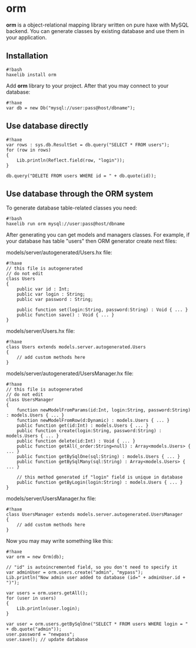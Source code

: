 # orm #

**orm** is a object-relational mapping library written on pure haxe with MySQL backend. You can generate classes by existing database and use them in your application.

## Installation ##

```
#!bash
haxelib install orm
```

Add **orm** library to your project. After that you may connect to your database:
```
#!haxe
var db = new Db("mysql://user:pass@host/dbname");
```

## Use database directly ##

```
#!haxe
var rows : sys.db.ResultSet = db.query("SELECT * FROM users");
for (row in rows)
{
    Lib.println(Reflect.field(row, "login"));
}

db.query("DELETE FROM users WHERE id = " + db.quote(id));
```

## Use database through the ORM system ##

To generate database table-related classes you need:
```
#!bash
haxelib run orm mysql://user:pass@host/dbname
```

After generating you can get models and managers classes. For example, if your database has table "users" then ORM generator create next files:

models/server/autogenerated/Users.hx file:

```
#!haxe
// this file is autogenerated
// do not edit
class Users
{
    public var id : Int;
    public var login : String;
    public var password : String;
 
    public function set(login:String, password:String) : Void { ... }
    public function save() : Void { ... }
}

```
models/server/Users.hx file:

```
#!haxe
class Users extends models.server.autogenerated.Users
{
    // add custom methods here
}
```

models/server/autogenerated/UsersManager.hx file:

```
#!haxe
// this file is autogenerated
// do not edit
class UsersManager
{
    function newModelFromParams(id:Int, login:String, password:String) : models.Users { ... }
    function newModelFromRow(d:Dynamic) : models.Users { ... }
    public function get(id:Int) : models.Users { ... }
    public function create(login:String, password:String) : models.Users { ... }
    public function delete(id:Int) : Void { ... }
    public function getAll(_order:String=null) : Array<models.Users> { ... }
    public function getBySqlOne(sql:String) : models.Users { ... }
    public function getBySqlMany(sql:String) : Array<models.Users> { ... }
     
    // this method generated if "login" field is unique in database
    public function getByLogin(login:String) : models.Users { ... }
}
```

models/server/UsersManager.hx file:

```
#!haxe
class UsersManager extends models.server.autogenerated.UsersManager
{
    // add custom methods here
} 
```

Now you may may write something like this:


```
#!haxe
var orm = new Orm(db);

// "id" is autoincremented field, so you don't need to specify it
var adminUser = orm.users.create("admin", "mypass");
Lib.println("Now admin user added to database (id=" + adminUser.id + ")");
 
var users = orm.users.getAll();
for (user in users)
{
    Lib.println(user.login);
}
 
var user = orm.users.getBySqlOne("SELECT * FROM users WHERE login = " + db.quote("admin"));
user.password = "newpass";
user.save(); // update database
```
